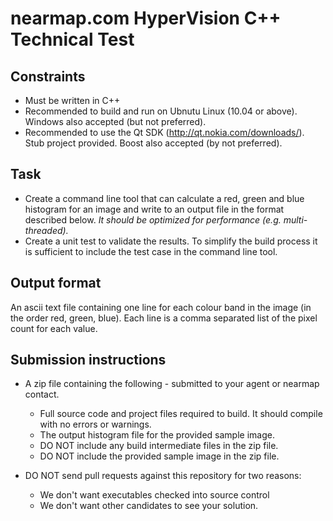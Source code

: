 # nearmap.com HyperVision C++ Technical Test

## Constraints

* Must be written in C++
* Recommended to build and run on Ubnutu Linux (10.04 or above).  Windows also accepted (but not preferred).
* Recommended to use the Qt SDK (http://qt.nokia.com/downloads/).  Stub project provided.  Boost also accepted (by not preferred).

## Task

* Create a command line tool that can calculate a red, green and blue histogram for an image and write to an output file in the format described below.  *It should be optimized for performance (e.g. multi-threaded).*
* Create a unit test to validate the results.  To simplify the build process it is sufficient to include the test case in the command line tool.

## Output format

An ascii text file containing one line for each colour band in the image (in the order red, green, blue).  Each line is a comma separated list of the pixel count for each value.

## Submission instructions

* A zip file containing the following - submitted to your agent or nearmap contact.
  * Full source code and project files required to build.  It should compile with no errors or warnings.
  * The output histogram file for the provided sample image.
  * DO NOT include any build intermediate files in the zip file.
  * DO NOT include the provided sample image in the zip file.


* DO NOT send pull requests against this repository for two reasons:
  * We don't want executables checked into source control
  * We don't want other candidates to see your solution.